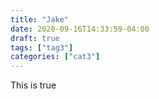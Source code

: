 ```yaml
---
title: "Jake"
date: 2020-09-16T14:33:59-04:00
draft: true
tags: ["tag3"]
categories: ["cat3"]
---
```


This is true
